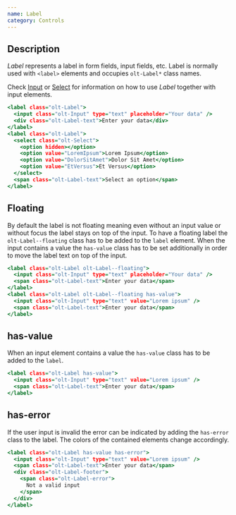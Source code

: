 ```yaml
---
name: Label
category: Controls
---
```


## Description

*Label* represents a label in form fields, input fields, etc. Label is normally
used with `<label>` elements and occupies `olt-Label*` class names.

Check [Input](/#input) or [Select](/#select) for information on how
to use *Label* together with input elements.

```example.html
<label class="olt-Label">
  <input class="olt-Input" type="text" placeholder="Your data" />
  <div class="olt-Label-text">Enter your data</div>
</label>
<label class="olt-Label">
  <select class="olt-Select">
    <option hidden></option>
    <option value="LoremIpsum">Lorem Ipsum</option>
    <option value="DolorSitAmet">Dolor Sit Amet</option>
    <option value="EtVersus">Et Versus</option>
  </select>
  <span class="olt-Label-text">Select an option</span>
</label>
```

## Floating

By default the label is not floating meaning even without an
input value or without focus the label stays on top of the input.
To have a floating label the `olt-Label--floating` class has to
be added to the `label` element. When the input contains a value
the `has-value` class has to be set additionally in order to move
the label text on top of the input.

```floating.html
<label class="olt-Label olt-Label--floating">
  <input class="olt-Input" type="text" placeholder="Your data" />
  <span class="olt-Label-text">Enter your data</span>
</label>
<label class="olt-Label olt-Label--floating has-value">
  <input class="olt-Input" type="text" value="Lorem ipsum" />
  <span class="olt-Label-text">Enter your data</span>
</label>
```

## has-value

When an input element contains a value the `has-value` class has to be
added to the `label`.

```filled.html
<label class="olt-Label has-value">
  <input class="olt-Input" type="text" value="Lorem ipsum" />
  <span class="olt-Label-text">Enter your data</span>
</label>
```

## has-error

If the user input is invalid the error can be indicated by adding
the `has-error` class to the label. The colors of the contained
elements change accordingly.

```error.html
<label class="olt-Label has-value has-error">
  <input class="olt-Input" type="text" value="Lorem ipsum" />
  <span class="olt-Label-text">Enter your data</span>
  <div class="olt-Label-footer">
    <span class="olt-Label-error">
      Not a valid input
    </span>
  </div>
</label>
```
